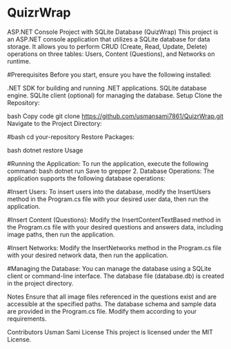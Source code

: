 # QuizrWrap
ASP.NET Console Project with SQLite Database (QuizWrap) This project is an ASP.NET console application that utilizes a SQLite database for data storage. It allows you to perform CRUD (Create, Read, Update, Delete) operations on three tables: Users, Content (Questions), and Networks on runtime.

#Prerequisites Before you start, ensure you have the following installed:

.NET SDK for building and running .NET applications. SQLite database engine. SQLite client (optional) for managing the database. Setup Clone the Repository:

bash Copy code git clone https://github.com/usmansami7861/QuizrWrap.git Navigate to the Project Directory:

#bash cd your-repository Restore Packages:

bash dotnet restore Usage

#Running the Application: To run the application, execute the following command:
bash
dotnet run Save to grepper 2. Database Operations: The application supports the following database operations:

#Insert Users: To insert users into the database, modify the InsertUsers method in the Program.cs file with your desired user data, then run the application.

#Insert Content (Questions): Modify the InsertContentTextBased method in the Program.cs file with your desired questions and answers data, including image paths, then run the application.

#Insert Networks:
Modify the InsertNetworks method in the Program.cs file with your desired network data, then run the application.

#Managing the Database:
You can manage the database using a SQLite client or command-line interface. The database file (database.db) is created in the project directory.

Notes
Ensure that all image files referenced in the questions exist and are accessible at the specified paths. The database schema and sample data are provided in the Program.cs file. Modify them according to your requirements.

Contributors
Usman Sami
License
This project is licensed under the MIT License.
